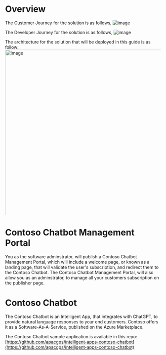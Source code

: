 # Overview

The Customer Journey for the solution is as follows,
![image](https://user-images.githubusercontent.com/79892729/232197481-264ed7ae-67b9-4071-bf84-2728166551ab.png)

The Developer Journey for the solution is as follows, 
![image](https://user-images.githubusercontent.com/79892729/232197499-8642dc9c-4210-41f8-95fa-860b78b0656e.png)

The architecture for the solution that will be deployed in this guide is as follow: 
<img width="536" alt="image" src="https://user-images.githubusercontent.com/79892729/232194487-69e22474-51bf-4918-8683-1d9d4b563cad.png">

# Contoso Chatbot Management Portal
You as the software adminstrator, will publish a Contoso Chatbot Management Portal, which will include a welcome page, or known as a landing page, that will validate the user's subscription, and redirect them to the Contoso Chatbot. The Contoso Chatbot Management Portal, will also allow you as an adminstrator, to manage all your customers subscription on the publisher page. 

# Contoso Chatbot
The Contoso Chatbot is an Intelligent App, that integrates with ChatGPT, to provide natural language responses to your end customers. Contoso offers it as a Software-As-A-Service, published on the Azure Marketplace. 

The Contoso Chatbot sample application is available in this repo: [https://github.com/apacgps/intelligent-apps-contoso-chatbot](https://github.com/apacgps/intelligent-apps-contoso-chatbot)

